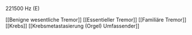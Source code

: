 221500 Hz (E)

[[Benigne wesentliche Tremor]]
[[Essentieller Tremor]]
[[Familiäre Tremor]]
[[Krebs]]
[[Krebsmetastasierung (Orgel) Umfassender]]